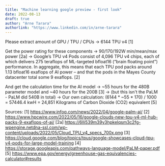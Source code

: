 ```yaml
---
title: "Machine learning google preview - first look"
date: 2022-08-13
draft: true
author: "Arne Tarara"
authorlink: "https://www.linkedin.com/in/arne-tarara"
---
```


Please extract amount of GPU / TPU / CPUs
 -> 6144 TPU v4 [1]

Get the power rating for these components
 -> 90/170/192W min/mean/max power [2a]
 -> Google’s TPU v4 Pods consist of 4,096 TPU v4 chips, each of which delivers 275 teraflops of ML-targeted bfloat16 (“brain floating point”) performance. In aggregate, this means that each TPU pod packs around 1.13 bfloat16 exaflops of AI power – and that the pods in the Mayes County datacenter total some 9 exaflops. [2]
 
 And get the calculation time for the AI model
  ->  ~55 hours for the 480B parameter model and ~40 hours for the 200B [3]
  -> (but this isn't the PaLM - PaLM did 540B in total)
  -> Our own calculation: (6144 * ~55 * 170) / 1000  = 57446.4 kwH
  = 24,851 Kilograms of Carbon Dioxide (CO2) equivalent [5]
 
Sources:
[1] https://www.infoq.com/news/2022/04/google-palm-ai/
[2] https://www.hpcwire.com/2022/05/16/google-clouds-new-tpu-v4-ml-hub-packs-9-exaflops-of-ai/
[2a] https://6lli539m39y3hpkelqsm3c2fg-wpengine.netdna-ssl.com/wp-content/uploads/2022/05/Cloud_TPU_v4_specs_700x.png
[3] https://cloud.google.com/blog/topics/tpus/google-showcases-cloud-tpu-v4-pods-for-large-model-training
[4] https://storage.googleapis.com/pathways-language-model/PaLM-paper.pdf
[5] https://www.epa.gov/energy/greenhouse-gas-equivalencies-calculator#results